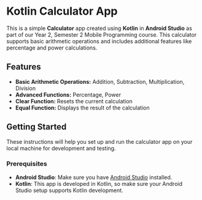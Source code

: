 # Kotlin Calculator App

This is a simple **Calculator** app created using **Kotlin** in **Android Studio** as part of our Year 2, Semester 2 Mobile Programming course. This calculator supports basic arithmetic operations and includes additional features like percentage and power calculations. 

## Features

- **Basic Arithmetic Operations:** Addition, Subtraction, Multiplication, Division
- **Advanced Functions:** Percentage, Power
- **Clear Function:** Resets the current calculation
- **Equal Function:** Displays the result of the calculation

## Getting Started

These instructions will help you set up and run the calculator app on your local machine for development and testing.

### Prerequisites

- **Android Studio**: Make sure you have [Android Studio](https://developer.android.com/studio) installed.
- **Kotlin**: This app is developed in Kotlin, so make sure your Android Studio setup supports Kotlin development.
